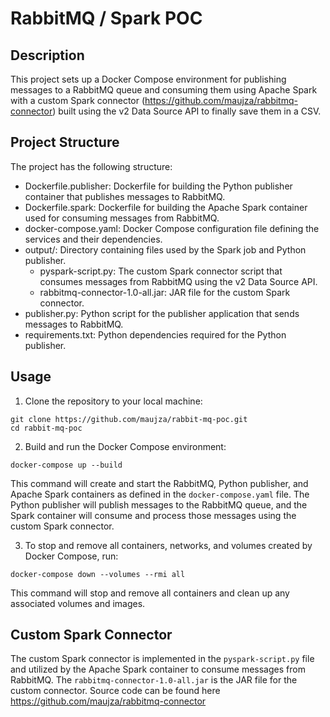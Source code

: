 # RabbitMQ / Spark POC

## Description
This project sets up a Docker Compose environment for publishing messages to a RabbitMQ queue and consuming them using Apache Spark with a custom Spark connector (https://github.com/maujza/rabbitmq-connector) built using the v2 Data Source API to finally save them in a CSV.

## Project Structure
The project has the following structure:

- Dockerfile.publisher: Dockerfile for building the Python publisher container that publishes messages to RabbitMQ.
- Dockerfile.spark: Dockerfile for building the Apache Spark container used for consuming messages from RabbitMQ.
- docker-compose.yaml: Docker Compose configuration file defining the services and their dependencies.
- output/: Directory containing files used by the Spark job and Python publisher.
    - pyspark-script.py: The custom Spark connector script that consumes messages from RabbitMQ using the v2 Data Source API.
    - rabbitmq-connector-1.0-all.jar: JAR file for the custom Spark connector.
- publisher.py: Python script for the publisher application that sends messages to RabbitMQ.
- requirements.txt: Python dependencies required for the Python publisher.

## Usage

1. Clone the repository to your local machine:

```
git clone https://github.com/maujza/rabbit-mq-poc.git
cd rabbit-mq-poc
```

2. Build and run the Docker Compose environment:

```
docker-compose up --build
```

This command will create and start the RabbitMQ, Python publisher, and Apache Spark containers as defined in the `docker-compose.yaml` file. The Python publisher will publish messages to the RabbitMQ queue, and the Spark container will consume and process those messages using the custom Spark connector.

3. To stop and remove all containers, networks, and volumes created by Docker Compose, run:

```
docker-compose down --volumes --rmi all
```

This command will stop and remove all containers and clean up any associated volumes and images.

## Custom Spark Connector

The custom Spark connector is implemented in the `pyspark-script.py` file and utilized by the Apache Spark container to consume messages from RabbitMQ. The `rabbitmq-connector-1.0-all.jar` is the JAR file for the custom connector. Source code can be found here https://github.com/maujza/rabbitmq-connector